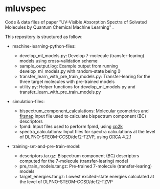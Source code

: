 # mluvspec
Code & data files of paper "UV-Visible Absorption Spectra of Solvated Molecules by Quantum Chemical Machine Learning" . 

This repository is structured as follow:
* machine-learning-python-files:
    * develop_ml_models.py: Develop 7-molecule (transfer-learing) models using cross-validation scheme
    * sample_output.log: Example output from running develop_ml_models.py with random-state being 0
    * transfer_learn_with_pre_train_models.py: Transfer-learing for the three target molecules with pre-trained models
    * utility.py: Helper functions for develop_ml_models.py and transfer_learn_with_pre_train_models.py
    
* simulation-files:
  * bispectrum_component_calculations: Molecular geometries and [fitsnap](https://github.com/FitSNAP/FitSNAP) input file used to calculate bispectrum component (BC) descriptors
  * fpmd: Input files used to perform fpmd, using [cp2k](https://www.cp2k.org/)
  * spectra_calculations: Input files for spectra calculations at the level of DLPNO-STEOM-CCSD/def2-TZVP, using [ORCA](https://orcaforum.kofo.mpg.de/app.php/portal) 4.2.1
  
* training-set-and-pre-train-model:
   * descriptors.tar.gz: Bispectrum component (BC) descriptors computed for the 7-molecule (transfer-learing) model
   * pre_train_models.tar.gz: Pre-trained 7-molecule (transfer-learing) models
   * target_energies.tar.gz: Lowest excited-state energies calculated at the level of DLPNO-STEOM-CCSD/def2-TZVP
